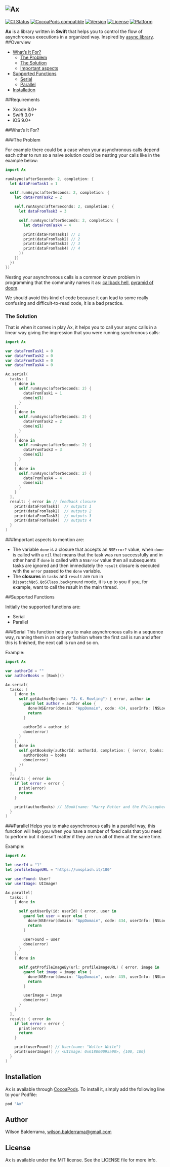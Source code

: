 ![Ax](ax-logo.png)
-----
[![CI Status](https://img.shields.io/travis/wilsonbalderrama/Ax.svg?style=flat)](https://travis-ci.org/wilsonbalderrama/Ax)
[![CocoaPods compatible](https://img.shields.io/badge/CocoaPods-compatible-4BC51D.svg)](https://github.com/CocoaPods/CocoaPods)
[![Version](https://img.shields.io/cocoapods/v/Ax.svg?style=flat)](http://cocoapods.org/pods/Ax)
[![License](https://img.shields.io/cocoapods/l/Ax.svg?style=flat)](http://cocoapods.org/pods/Ax)
[![Platform](https://img.shields.io/cocoapods/p/Ax.svg?style=flat)](http://cocoapods.org/pods/Ax)



**Ax** is a library written in **Swift** that helps you to control the flow of asynchronous executions in a organized way.
Inspired by [async library](https://github.com/caolan/async).
##Overview

- [What’s It For?](https://github.com/wilsonbalderrama/Ax#whats-it-for)
  - [The Problem](https://github.com/wilsonbalderrama/Ax#the-problem)
  - [The Solution](https://github.com/wilsonbalderrama/Ax#the-solution)
  - [Important aspects](https://github.com/wilsonbalderrama/Ax#important-aspects-to-mention-are)
- [Supported Functions](https://github.com/wilsonbalderrama/Ax#supported-functions)
  - [Serial](https://github.com/wilsonbalderrama/Ax#serial)
  - [Parallel](https://github.com/wilsonbalderrama/Ax#parallel)
- [Installation](https://github.com/wilsonbalderrama/Ax#installation)

##Requirements
- Xcode 8.0+
- Swift 3.0+
- iOS 9.0+

##What’s It For?

###The Problem

For example there could be a case when your asynchronous calls depend each other to run so a naive solution could be nesting your calls like in the example below:

```swift
import Ax

runAsync(afterSeconds: 2, completion: {
  let dataFromTask1 = 1

  self.runAsync(afterSeconds: 2, completion: {
    let dataFromTask2 = 2

    self.runAsync(afterSeconds: 2, completion: {
      let dataFromTask3 = 3

      self.runAsync(afterSeconds: 2, completion: {
        let dataFromTask4 = 4

        print(dataFromTask1) // 1
        print(dataFromTask2) // 2
        print(dataFromTask3) // 3
        print(dataFromTask4) // 4
      })
    })
  })
})
```

Nesting your asynchronous calls is a common known problem in programming that the community names it as: [callback hell](http://callbackhell.com/), [pyramid of doom](https://en.wikipedia.org/wiki/Pyramid_of_doom_(programming)).

We should avoid this kind of code because it can lead to some really confusing and difficult-to-read code, it is a bad practice.

### The Solution
That is when it comes in play Ax, it helps you to call your async calls in a linear way giving the impression that you were running synchronous calls:

```swift
import Ax

var dataFromTask1 = 0
var dataFromTask2 = 0
var dataFromTask3 = 0
var dataFromTask4 = 0

Ax.serial(
  tasks: [
    { done in
      self.runAsync(afterSeconds: 2) {
        dataFromTask1 = 1
        done(nil)
      }
    },
    { done in
      self.runAsync(afterSeconds: 2) {
        dataFromTask2 = 2
        done(nil)
      }
    },
    { done in
      self.runAsync(afterSeconds: 2) {
        dataFromTask3 = 3
        done(nil)
      }
    },
    { done in
      self.runAsync(afterSeconds: 2) {
        dataFromTask4 = 4
        done(nil)
      }
    }
  ],
  result: { error in // feedback closure
    print(dataFromTask1)  // outputs 1
    print(dataFromTask2)  // outputs 2
    print(dataFromTask3)  // outputs 3
    print(dataFromTask4)  // outputs 4
  }
)
```

###Important aspects to mention are:
- The variable `done` is a closure that accepts an `NSError?` value, when `done` is called with a `nil` that means that the task was run successfully and in other hand if `done` is called with a `NSError` value then all subsequents tasks are ignored and then immediately the `result` closure is executed with the `error` passed to the `done` variable.
- The **closures** in `tasks` and `result` are run in `DispatchQoS.QoSClass.background` mode, it is up to you if you, for example, want to call the result in the main thread.



##Supported Functions

Initially the supported functions are:
- Serial
- Parallel

###Serial
This function help you to make asynchronous calls in a sequence way, running them in an orderly fashion where the first call is run and after this is finished, the next call is run and so on.

Example:

```swift
import Ax

var authorId = ""
var authorBooks = [Book]()

Ax.serial(
  tasks: [
    { done in
      self.getAuthorBy(name: "J. K. Rowling") { error, author in
        guard let author = author else {
          done(NSError(domain: "AppDomain", code: 434, userInfo: [NSLocalizedDescriptionKey: "didn't get author"]))
          return
        }

        authorId = author.id
        done(error)
      }
    },
    { done in
      self.getBooksBy(authorId: authorId, completion: { (error, books: [Book]) in
        authorBooks = books
        done(error)
      })
    }
  ],
  result: { error in
    if let error = error {
      print(error)
      return
    }

    print(authorBooks) // [Book(name: "Harry Potter and the Philosopher\'s Stone"), Book(name: "Harry Potter and the Chamber of Secrets")]
  }
)
```

###Parallel
Helps you to make asynchronous calls in a parallel way, this function will help you when you have a number of fixed calls that you need to perform but it doesn't matter if they are run all of them at the same time.

Example:

```swift
import Ax

let userId = "1"
let profileImageURL = "https://unsplash.it/100"

var userFound: User?
var userImage: UIImage?

Ax.parallel(
  tasks: [
    { done in

      self.getUserBy(id: userId) { error, user in
        guard let user = user else {
          done(NSError(domain: "AppDomain", code: 434, userInfo: [NSLocalizedDescriptionKey: "No user found."]))
          return
        }

        userFound = user
        done(error)
      }
    },
    { done in

      self.getProfileImageBy(url: profileImageURL) { error, image in
        guard let image = image else {
          done(NSError(domain: "AppDomain", code: 435, userInfo: [NSLocalizedDescriptionKey: "Image not found."]))
          return
        }

        userImage = image
        done(error)
      }
    }
  ],
  result: { error in
    if let error = error {
      print(error)
      return
    }

    print(userFound!) // User(name: "Walter While")
    print(userImage!) // <UIImage: 0x618000095a90>, {100, 100}
  }
)
```

## Installation

Ax is available through [CocoaPods](http://cocoapods.org). To install
it, simply add the following line to your Podfile:

```ruby
pod "Ax"
```

## Author

Wilson Balderrama, wilson.balderrama@gmail.com

## License

Ax is available under the MIT license. See the LICENSE file for more info.
